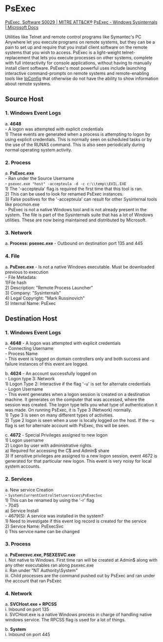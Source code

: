 # PsExec


[PsExec, Software S0029 | MITRE ATT&CK®](https://attack.mitre.org/software/S0029/)
[PsExec - Windows Sysinternals | Microsoft Docs](https://docs.microsoft.com/en-us/sysinternals/downloads/psexec)

Utilities like Telnet and remote control programs like Symantec's PC Anywhere let you execute programs on remote systems, but they can be a pain to set up and require that you install client software on the remote systems that you wish to access. PsExec is a light-weight telnet-replacement that lets you execute processes on other systems, complete with full interactivity for console applications, without having to manually install client software. PsExec's most powerful uses include launching interactive command-prompts on remote systems and remote-enabling tools like [IpConfig](https://docs.microsoft.com/en-us/sysinternals/downloads/psexec) that otherwise do not have the ability to show information about remote systems.

## Source Host

### 1. Windows Event Logs  
   a. **4648**  
      - A logon was attempted with explicit credentials  
         1) These events are generated when a process is attempting to logon by using explicit credentials. This is normally seen on scheduled tasks or by the use of the RUNAS command. This is also seen periodically during normal operating system activity.  

### 2. Process  
   a. **PsExec.exe**  
      - Ran under the Source Username  
      - `psexec.exe "host" -accepteula -d -c c:\\temp\\EVIL.EXE`  
         1) The '-accepteula' flag is required the first time that this tool is ran.  
         2) This can be used to look for renamed PsExec instances.  
         3) False positives for the '-accepteula' can result for other Sysinternal tools like procmon.exe  
      - PsExec is not a native Windows tool and is not already present in the system. The file is part of the Sysinternals suite that has a lot of Windows utilities. These are now being maintained and distributed by Microsoft.  

### 3. Network
   a. **Process: psexec.exe**
      - Outbound on destination port 135 and 445  

### 4. File
   a. **PsExec.exe**
      - Is not a native Windows executable. Must be downloaded previous to execution  
      - File Metadata:  
	1)File hash  
	2) Description: "Remote Process Launcher"  
	3) Company: "Sysinternals"  
	4) Legal Copyright: "Mark Russinovich"  
	5) Internal Name: PsExec  

## Destination Host

### 1. Windows Event Logs
   a. **4648**
      - A logon was attempted with explicit credentials  
      - Connecting Username    
      - Process Name  
      - This event is logged on domain controllers only and both success and failure instances of this event are logged.  

   b. **4624**
      - An account successfully logged on  
      - Logon type 3: Network  
         1) Logon Type 2: Interactive if the flag '-u' is set for alternate credentials  
      - Logon Username  
      - This event generates when a logon session is created on a destination machine. It generates on the computer that was accessed, where the session was created. The logon type tells you what type of authentication it was made. On running PsExec, it is Type 3 (Network) normally.  
         1) Type 3 is seen on many different types of activities.  
         2) Type 2 logon is seen when a user is locally logged on the host. If the -u flag is set for alternate account with PsExec, this will be seen.  

   c. **4672**
      - Special Privileges assigned to new logon  
         1) Logon username  
         2) Logon by user with administrative rights.  
            a) Required for accessing the C$ and Admin$ share  
         3) If sensitive privileges are assigned to a new logon session, event 4672 is generated for that particular new logon. This event is very noisy for local system accounts.  

### 2. Services
   a. New service Creation  
      - `System\CurrentControlSet\services\PsExecSvc`  
         1) This can be renamed by using the '-r' flag  
      - 7045  
         a) Service Install  
      - 4679(S): A service was installed in the system?  
            1) Need to investigate if this event log record is created for the service  
            2) Service Name: PsExecSvc  
		i) This service name can be changed  


### 3. Process
   a. **PsExecsvc.exe, PSEXESVC.exe**  
      i. Not native to Windows. First time ran will be created at Admin$ along with any other executables ran along psexec.exe  
      ii. Ran under "NT Authority\System"  
      iii. Child processes are the command pushed out by PsExec and ran under the account that ran PsExec  

### 4. Network
   a. **SVCHost.exe + RPCSS**  
      i. Inbound on port 135  
      ii. SVCHost.exe is a native Windows process in charge of handling native windows service. The RPCSS flag is used for a lot of things.  

   b. **System**  
      i. Inbound on port 445  

